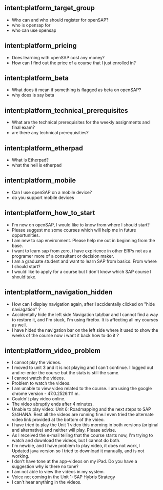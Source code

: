 ## intent:platform_target_group
- Who can and who should register for openSAP?
- who is opensap for
- who can use opensap

## intent:platform_pricing
- Does learning with openSAP cost any money?
- How can I find out the price of a course that I just enrolled in?

## intent:platform_beta
- What does it mean if something is flagged as beta on openSAP?
- why does is say beta

## intent:platform_technical_prerequisites
- What are the technical prerequisites for the weekly assignments and final exam?
- are there any technical prerequisities?

## intent:platform_etherpad
- What is Etherpad?
- what the hell is etherpad

## intent:platform_mobile
- Can I use openSAP on a mobile device?
- do you support mobile devices

## intent:platform_how_to_start
- I'm new on openSAP, I would like to know from where I should start?
- Please suggest me some courses which will help me in future opportunities.
- I am new to sap environment. Please help me out in beginning from the base.
- i want to learn sap from zero, i have expirience in other ERPs not as a programer more of a consultant or decision maker.
- I am a graduate student and want to learn SAP from basics. From where I should  start?
- I would like to apply for a course but I don't know which SAP course I should take.

## intent:platform_navigation_hidden
- How can I display navigation again, after I accidentally clicked on "hide naviagation" ?
- Accidentally hide the left side Navigation tab/bar and I cannot find a way to restore it, and I'm stuck, I'm using firefox. It is affecting all my courses as well.
- I have hided the navigation bar on the left side where it used to show the weeks of the course now i want it back how to do it ?

## intent:platform_video_problem
- I cannot play the videos.
- I moved to unit 3 and it is not playing and I can't continue. I logged out and re-enter the course but the stats is still the same.
- I cannot watch the videos.
- Problem to watch the videos.
- I am unable to view video related to the course. I am using the google chrome version - 47.0.2526.111 m.
- Couldn't play video online.
- The video abruptly ends after 4 minutes.
- Unable to play video: Unit 6: Roadmapping and the next steps to SAP S/4HANA. Rest all the videos are running fine.I even tried the alternate video link provided at the bottom of the video.
- I have tried to play the Unit 1 video this morning in both versions (original and alternative) and neither will play. Please advise.
- As I received the e-mail telling that the course starts now, I'm trying to watch and download the videos, but I cannot do both.
- I´m newbie, and I have problem to play video, it does not work, I Updated java version so I tried to download it manually, and is not working.
- I don't have tone at the app-videos on my iPad. Do you have a suggestion why is there no tone?
- I am not able to view the videos in my system. 
- Voice not coming in the Unit 1: SAP Hybris Strategy
- I can't hear anything in the videos.